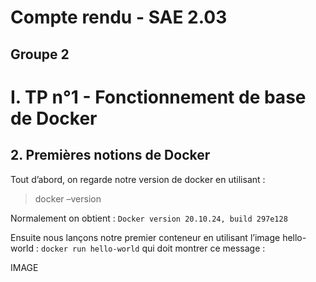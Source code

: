 # Compte rendu - SAE 2.03
## Groupe 2

# I. TP n°1 - Fonctionnement de base de Docker

## 2. Premières notions de Docker

Tout d’abord, on regarde notre version de docker en utilisant : 
 > docker –version

Normalement on obtient : `Docker version 20.10.24, build 297e128`

Ensuite nous lançons notre premier conteneur en utilisant
l’image hello-world : `docker run hello-world` qui doit montrer ce message :

IMAGE

